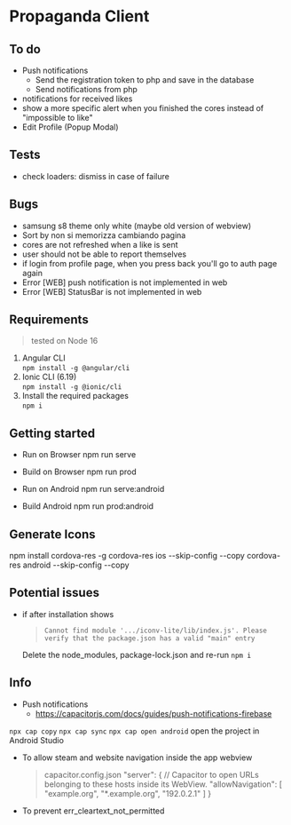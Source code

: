# Propaganda Client

## To do
- Push notifications
  - Send the registration token to php and save in the database
  - Send notifications from php
- notifications for received likes
- show a more specific alert when you finished the cores instead of "impossible to like"
- Edit Profile (Popup Modal)


## Tests
- check loaders: dismiss in case of failure

## Bugs
- samsung s8 theme only white (maybe old version of webview)
- Sort by non si memorizza cambiando pagina
- cores are not refreshed when a like is sent
- user should not be able to report themselves
- if login from profile page, when you press back you'll go to auth page again
- Error [WEB] push notification is not implemented in web
- Error [WEB] StatusBar is not implemented in web


## Requirements

> tested on Node 16

1. Angular CLI \
    `npm install -g @angular/cli`
3. Ionic CLI (6.19) \
    `npm install -g @ionic/cli`
4. Install the required packages \
    `npm i`

## Getting started

- Run on Browser
    npm run serve

- Build on Browser
    npm run prod

- Run on Android
    npm run serve:android

- Build Android
    npm run prod:android

## Generate Icons
npm install cordova-res -g
cordova-res ios --skip-config --copy
cordova-res android --skip-config --copy

## Potential issues
- if after installation shows 
    > `Cannot find module '.../iconv-lite/lib/index.js'. Please verify that the package.json has a valid "main" entry`
   
    Delete the node_modules, package-lock.json and re-run `npm i`

## Info
- Push notifications
  - https://capacitorjs.com/docs/guides/push-notifications-firebase


`npx cap copy`
`npx cap sync`
`npx cap open android` open the project in Android Studio

- To allow steam and website navigation inside the app webview
  > capacitor.config.json
  "server": {
    // Capacitor to open URLs belonging to these hosts inside its WebView.
    "allowNavigation": [
      "example.org",
      "*.example.org",
      "192.0.2.1"
    ]
  }

- To prevent err_cleartext_not_permitted
    <application android:usesCleartextTraffic="true">